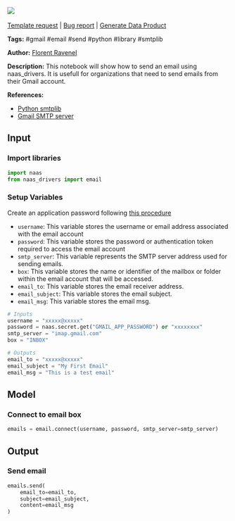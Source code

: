 <a href="https://app.naas.ai/user-redirect/naas/downloader?url=https://raw.githubusercontent.com/jupyter-naas/awesome-notebooks/master/Gmail/Gmail_Send_email.ipynb" target="_parent"><img src="https://naasai-public.s3.eu-west-3.amazonaws.com/Open_in_Naas_Lab.svg"/></a><br><br><a href="https://github.com/jupyter-naas/awesome-notebooks/issues/new?assignees=&labels=&template=template-request.md&title=Tool+-+Action+of+the+notebook+">Template request</a> | <a href="https://github.com/jupyter-naas/awesome-notebooks/issues/new?assignees=&labels=bug&template=bug_report.md&title=Gmail+-+Send+email:+Error+short+description">Bug report</a> | <a href="https://app.naas.ai/user-redirect/naas/downloader?url=https://raw.githubusercontent.com/jupyter-naas/awesome-notebooks/master/Naas/Naas_Start_data_product.ipynb" target="_parent">Generate Data Product</a>

**Tags:** #gmail #email #send #python #library #smtplib

**Author:** [Florent Ravenel](https://www.linkedin.com/in/florent-ravenel/)

**Description:** This notebook will show how to send an email using naas_drivers. It is usefull for organizations that need to send emails from their Gmail account.

**References:**
- [Python smtplib](https://docs.python.org/3/library/smtplib.html)
- [Gmail SMTP server](https://support.google.com/a/answer/176600?hl=en)

## Input

### Import libraries


```python
import naas
from naas_drivers import email
```

### Setup Variables
Create an application password following [this procedure](https://support.google.com/mail/answer/185833?hl=en)
- `username`: This variable stores the username or email address associated with the email account
- `password`: This variable stores the password or authentication token required to access the email account
- `smtp_server`: This variable represents the SMTP server address used for sending emails.
- `box`: This variable stores the name or identifier of the mailbox or folder within the email account that will be accessed.
- `email_to`: This variable stores the email receiver address.
- `email_subject`: This variable stores the email subject.
- `email_msg`: This variable stores the email msg.


```python
# Inputs
username = "xxxxx@xxxxx"
password = naas.secret.get("GMAIL_APP_PASSWORD") or "xxxxxxxx"
smtp_server = "imap.gmail.com"
box = "INBOX"

# Outputs
email_to = "xxxxx@xxxxx"
email_subject = "My First Email"
email_msg = "This is a test email"
```

## Model

### Connect to email box


```python
emails = email.connect(username, password, smtp_server=smtp_server)
```

## Output

### Send email


```python
emails.send(
    email_to=email_to,
    subject=email_subject,
    content=email_msg
)
```
